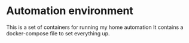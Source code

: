 # Automation environment

This is a set of containers for running my home automation
It contains a docker-compose file to set everything up.
